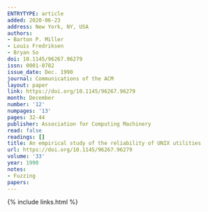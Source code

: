 ```yaml
---
ENTRYTYPE: article
added: 2020-06-23
address: New York, NY, USA
authors:
- Barton P. Miller
- Louis Fredriksen
- Bryan So
doi: 10.1145/96267.96279
issn: 0001-0782
issue_date: Dec. 1990
journal: Communications of the ACM
layout: paper
link: https://doi.org/10.1145/96267.96279
month: December
number: '12'
numpages: '13'
pages: 32-44
publisher: Association for Computing Machinery
read: false
readings: []
title: An empirical study of the reliability of UNIX utilities
url: https://doi.org/10.1145/96267.96279
volume: '33'
year: 1990
notes:
- Fuzzing
papers:
---
```

{% include links.html %}

